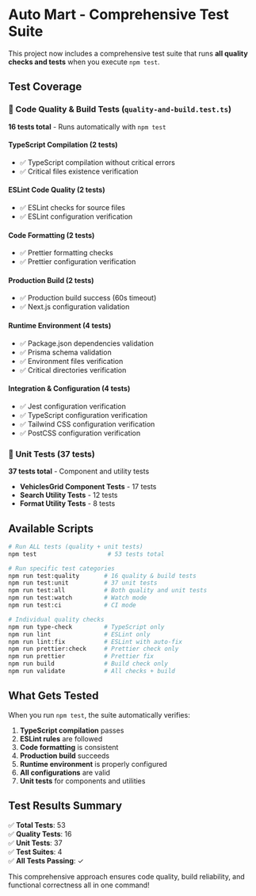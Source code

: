 # Auto Mart - Comprehensive Test Suite

This project now includes a comprehensive test suite that runs **all quality checks and tests** when you execute `npm test`.

## Test Coverage

### 🧪 Code Quality & Build Tests (`quality-and-build.test.ts`)

**16 tests total** - Runs automatically with `npm test`

#### TypeScript Compilation (2 tests)

- ✅ TypeScript compilation without critical errors
- ✅ Critical files existence verification

#### ESLint Code Quality (2 tests)

- ✅ ESLint checks for source files
- ✅ ESLint configuration verification

#### Code Formatting (2 tests)

- ✅ Prettier formatting checks
- ✅ Prettier configuration verification

#### Production Build (2 tests)

- ✅ Production build success (60s timeout)
- ✅ Next.js configuration validation

#### Runtime Environment (4 tests)

- ✅ Package.json dependencies validation
- ✅ Prisma schema validation
- ✅ Environment files verification
- ✅ Critical directories verification

#### Integration & Configuration (4 tests)

- ✅ Jest configuration verification
- ✅ TypeScript configuration verification
- ✅ Tailwind CSS configuration verification
- ✅ PostCSS configuration verification

### 🎯 Unit Tests (37 tests)

**37 tests total** - Component and utility tests

- **VehiclesGrid Component Tests** - 17 tests
- **Search Utility Tests** - 12 tests
- **Format Utility Tests** - 8 tests

## Available Scripts

```bash
# Run ALL tests (quality + unit tests)
npm test                    # 53 tests total

# Run specific test categories
npm run test:quality       # 16 quality & build tests
npm run test:unit          # 37 unit tests
npm run test:all           # Both quality and unit tests
npm run test:watch         # Watch mode
npm run test:ci            # CI mode

# Individual quality checks
npm run type-check         # TypeScript only
npm run lint               # ESLint only
npm run lint:fix           # ESLint with auto-fix
npm run prettier:check     # Prettier check only
npm run prettier           # Prettier fix
npm run build              # Build check only
npm run validate           # All checks + build
```

## What Gets Tested

When you run `npm test`, the suite automatically verifies:

1. **TypeScript compilation** passes
2. **ESLint rules** are followed
3. **Code formatting** is consistent
4. **Production build** succeeds
5. **Runtime environment** is properly configured
6. **All configurations** are valid
7. **Unit tests** for components and utilities

## Test Results Summary

✅ **Total Tests**: 53  
✅ **Quality Tests**: 16  
✅ **Unit Tests**: 37  
✅ **Test Suites**: 4  
✅ **All Tests Passing**: ✓

This comprehensive approach ensures code quality, build reliability, and functional correctness all in one command!
